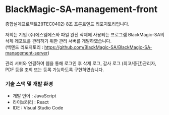 # BlackMagic-SA-management-front

종합설계프로젝트2(ITEC0402) 8조 프론트엔드 리포지토리입니다.

저희는 기업 (주)에스엠에스와  파일 완전 삭제에 사용되는 프로그램 BlackMagic-SA의 삭제 레포트를 관리하기 위한 관리 서버를 개발하였습니다.  
(백엔드 리포지토리 : https://github.com/BlackMagic-SA/BlackMagic-SA-management-server)  

관리 서버와 연결하여 웹을 통해 로그인 후 삭제 로그, 감사 로그 (최고/중간)관리자, PDF 등을 조회 또는 등록 가능하도록 구현하였습니다.


### 기술 스택 및 개발 환경
- 개발 언어 : JavaScript
- 라이브러리 : React
- IDE : Visual Studio Code

